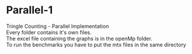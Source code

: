 # Parallel-1
Tringle Counting - Parallel Implementation  
Every folder contains it's own files.   
The excel file containing the graphs is in the openMp folder.  
To run the benchmarks you have to put the mtx files in the same directory
